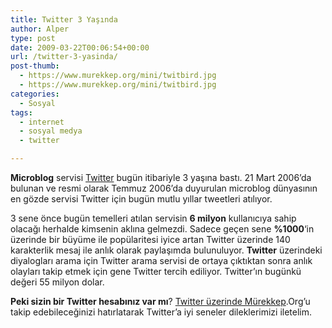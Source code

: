 ```yaml
---
title: Twitter 3 Yaşında
author: Alper
type: post
date: 2009-03-22T00:06:54+00:00
url: /twitter-3-yasinda/
post-thumb:
  - https://www.murekkep.org/mini/twitbird.jpg
  - https://www.murekkep.org/mini/twitbird.jpg
categories:
  - Sosyal
tags:
  - internet
  - sosyal medya
  - twitter

---
```

**Microblog** servisi [Twitter][1] bugün itibariyle 3 yaşına bastı. 21 Mart 2006&#8217;da bulunan ve resmi olarak Temmuz 2006&#8217;da duyurulan microblog dünyasının en gözde servisi Twitter için bugün mutlu yıllar tweetleri atılıyor. 

3 sene önce bugün temelleri atılan servisin **6 milyon** kullanıcıya sahip olacağı herhalde kimsenin aklına gelmezdi. Sadece geçen sene **%1000**&#8216;in üzerinde bir büyüme ile popülaritesi iyice artan Twitter üzerinde 140 karakterlik mesaj ile anlık olarak paylaşımda bulunuluyor. **Twitter** üzerindeki diyalogları arama için Twitter arama servisi de ortaya çıktıktan sonra anlık olayları takip etmek için gene Twitter tercih ediliyor. Twitter&#8217;ın bugünkü değeri 55 milyon dolar. 

**Peki sizin bir Twitter hesabınız var mı**? [Twitter üzerinde Mürekkep][2].Org&#8217;u takip edebileceğinizi hatırlatarak Twitter&#8217;a iyi seneler dileklerimizi iletelim.

 [1]: https://twitter.com
 [2]: https://twitter.com/murekkep